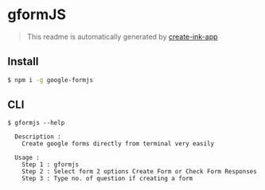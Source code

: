 # gformJS

> This readme is automatically generated by [create-ink-app](https://github.com/vadimdemedes/create-ink-app)


## Install

```bash
$ npm i -g google-formjs
```


## CLI

```
$ gformjs --help

  Description :
    Create google forms directly from terminal very easily

  Usage :
    Step 1 : gformjs
    Step 2 : Select form 2 options Create Form or Check Form Responses
    Step 3 : Type no. of question if creating a form

```
